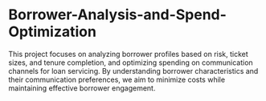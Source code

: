 # Borrower-Analysis-and-Spend-Optimization
This project focuses on analyzing borrower profiles based on risk, ticket sizes, and tenure completion, and optimizing spending on communication channels for loan servicing. By understanding borrower characteristics and their communication preferences, we aim to minimize costs while maintaining effective borrower engagement.
